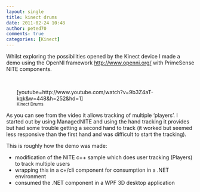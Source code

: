 ```yaml
---
layout: single
title: kinect drums
date: 2011-02-24 10:48
author: peted70
comments: true
categories: [Kinect]
---
```

<p>Whilst exploring the possibilities opened by the Kinect device I made a demo using the OpenNI framework <a title="http://www.openni.org/" href="http://www.openni.org/">http://www.openni.org/</a> with PrimeSense NITE components.</p>  <p>&#160;</p>  <div style="width:448px;display:block;float:none;margin:0 auto;padding:0;" id="scid:5737277B-5D6D-4f48-ABFC-DD9C333F4C5D:039823d5-48e7-4177-ba4c-4a6b3b05cc0c" class="wlWriterEditableSmartContent"><div>[youtube=http://www.youtube.com/watch?v=9b3Z4aT-kqk&amp;w=448&amp;h=252&amp;hd=1]</div><div style="width:448px;clear:both;font-size:.8em;">Kinect Drums</div></div>  <p>As you can see from the video it allows tracking of multiple ‘players’. I started out by using ManagedNITE and using the hand tracking it provides but had some trouble getting a second hand to track (it worked but seemed less responsive than the first hand and was difficult to start the tracking). </p>  <p>This is roughly how the demo was made:</p>  <ul>   <li>modification of the NITE c++ sample which does user tracking (Players) to track multiple users</li>    <li>wrapping this in a c+/cli component for consumption in a .NET environment</li>    <li>consumed the .NET component in a WPF 3D desktop application</li> </ul>
